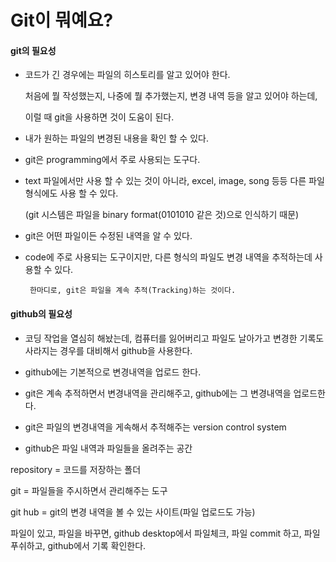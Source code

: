 # Git이 뭐예요?

#### git의 필요성

- 코드가 긴 경우에는 파일의 히스토리를 알고 있어야 한다.  <br>

  처음에 뭘 작성했는지, 나중에 뭘 추가했는지, 변경 내역 등을 알고 있어야 하는데,<br>
  
  이럴 때 git을 사용하면 것이 도움이 된다.<br>
  
- 내가 원하는 파일의 변경된 내용을 확인 할 수 있다.

- git은 programming에서 주로 사용되는 도구다.

- text 파일에서만 사용 할 수 있는 것이 아니라, excel, image, song 등등 
  다른 파일 형식에도 사용 할 수 있다.<br>
  
  (git 시스템은 파일을 binary format(0101010 같은 것)으로 인식하기 때문)<br>
  
- git은 어떤 파일이든 수정된 내역을 알 수 있다.

- code에 주로 사용되는 도구이지만, 다른 형식의 파일도 변경 내역을 추적하는데 사용할 수 있다.

       한마디로, git은 파일을 계속 추적(Tracking)하는 것이다.

#### github의 필요성

- 코딩 작업을 열심히 해놨는데, 컴퓨터를 잃어버리고 파일도 날아가고 변경한 기록도 사라지는 경우를 대비해서 github을 사용한다. <br>
- github에는 기본적으로 변경내역을 업로드 한다.

- git은 계속 추적하면서 변경내역을 관리해주고, github에는 그 변경내역을 업로드한다.
- git은 파일의 변경내역을 게속해서 추적해주는 version control system
- github은 파일 내역과 파일들을 올려주는 공간

repository = 코드를 저장하는 폴더 <br>

git = 파일들을 주시하면서 관리해주는 도구 <br>

git hub = git의 변경 내역을 볼 수 있는 사이트(파일 업로드도 가능) <br>

파일이 있고, 파일을 바꾸면, github desktop에서 파일체크, 파일 commit 하고, 파일 푸쉬하고, github에서 기록 확인한다.
